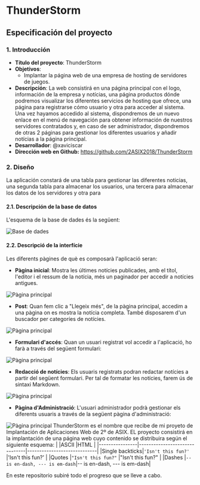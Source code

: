 # ThunderStorm

## Especificación del proyecto

### 1. Introducción

* **Título del proyecto**: ThunderStorm
* **Objetivos**: 
  * Implantar la página web de una empresa de hosting de servidores de juegos.
* **Descripción**: La web consistirá en una página principal con el logo, información de la empresa y notícias, una página productos dónde podremos visualizar los diferentes servicios de hosting que ofrece, una página para registrarse cómo usuario y otra para acceder al sistema.
Una vez hayamos accedido al sistema, dispondremos de un nuevo enlace en el menú de navegación para obtener información de nuestros servidores contratados y, en caso de ser administrador, dispondremos de otras 2 páginas para gestionar los diferentes usuarios y añadir notícias a la página principal.
* **Desarrollador**: @xaviciscar
* **Dirección web en Github:** https://github.com/2ASIX2018/ThunderStorm

### 2. Diseño

La aplicación constará de una tabla para gestionar las diferentes noticias, una segunda tabla para almacenar los usuarios, una tercera para almacenar los datos de los servidores y otra para 

#### 2.1. Descripción de la base de datos

L'esquema de la base de dades és la següent:

![Base de dades](database-schema.png)

#### 2.2. Descripció de la interfície 

Les diferents pàgines de què es composarà l'aplicació seran:

* **Pàgina inicial**: Mostra les últimes notícies publicades, amb el títol, l'editor i el ressum de la notícia, més un paginador per accedir a notícies antigues.

![Pàgina principal](imgs/principal.png)

* **Post**: Quan fem clic a "Llegeix més", de la pàgina principal, accedim a una pàgina on es mostra la notícia completa. També disposarem d'un buscador per categoríes de notícies.

![Pàgina principal](imgs/post.png)

* **Formulari d'accés**: Quan un usuari registrat vol accedir a l'aplicació, ho farà a través del següent formulari:

![Pàgina principal](imgs/login.png)

* **Redacció de notícies**: Els usuaris registrats podran redactar notícies a partir del següent formulari. Per tal de formatar les notícies, farem ús de sintaxi Markdown.

![Pàgina principal](imgs/redacta.png)

* **Pàgina d'Administració**: L'usuari administrador podrà gestionar els diferents usuaris a través de la següent pàgina d'administració:

![Pàgina principal](imgs/admin.png)
ThunderStorm es el nombre que recibe de mi proyeto de Implantación de Aplicaciones Web de 2º de ASIX.
EL proyecto consistirá en la implantación de una página web cuyo contenido se distribuira según el siguiente esquema:
|                |ASCII                          |HTML                         |
|----------------|-------------------------------|-----------------------------|
|Single backticks|`'Isn't this fun?'`            |'Isn't this fun?'            |
|Quotes          |`"Isn't this fun?"`            |"Isn't this fun?"            |
|Dashes          |`-- is en-dash, --- is em-dash`|-- is en-dash, --- is em-dash|

En este repositorio subiré todo el progreso que se lleve a cabo.
